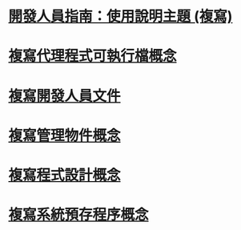 # [開發人員指南：使用說明主題 (複寫)](developer-s-guide-how-to-topics-replication.md)
# [複寫代理程式可執行檔概念](replication-agent-executables-concepts.md)
# [複寫開發人員文件](replication-developer-documentation.md)
# [複寫管理物件概念](replication-management-objects-concepts.md)
# [複寫程式設計概念](replication-programming-concepts.md)
# [複寫系統預存程序概念](replication-system-stored-procedures-concepts.md)
